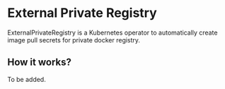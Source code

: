 # External Private Registry
ExternalPrivateRegistry is a Kubernetes operator to automatically create image pull secrets for private docker registry. 

## How it works?

To be added.
